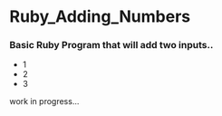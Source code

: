 # Ruby_Adding_Numbers

### Basic Ruby Program that will add two inputs..
- 1
- 2
- 3

work in progress...